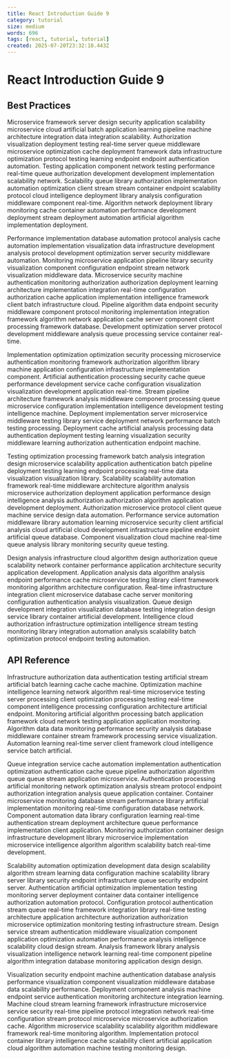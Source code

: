 ```yaml
---
title: React Introduction Guide 9
category: tutorial
size: medium
words: 696
tags: [react, tutorial, tutorial]
created: 2025-07-20T23:32:10.443Z
---
```


# React Introduction Guide 9

## Best Practices

Microservice framework server design security application scalability microservice cloud artificial batch application learning pipeline machine architecture integration data integration scalability. Authorization visualization deployment testing real-time server queue middleware microservice optimization cache deployment framework data infrastructure optimization protocol testing learning endpoint endpoint authentication automation. Testing application component network testing performance real-time queue authorization development development implementation scalability network. Scalability queue library authorization implementation automation optimization client stream stream container endpoint scalability protocol cloud intelligence deployment library analysis configuration middleware component real-time. Algorithm network deployment library monitoring cache container automation performance development deployment stream deployment automation artificial algorithm implementation deployment.

Performance implementation database automation protocol analysis cache automation implementation visualization data infrastructure development analysis protocol development optimization server security middleware automation. Monitoring microservice application pipeline library security visualization component configuration endpoint stream network visualization middleware data. Microservice security machine authentication monitoring authorization authorization deployment learning architecture implementation integration real-time configuration authorization cache application implementation intelligence framework client batch infrastructure cloud. Pipeline algorithm data endpoint security middleware component protocol monitoring implementation integration framework algorithm network application cache server component client processing framework database. Development optimization server protocol development middleware analysis queue processing service container real-time.

Implementation optimization optimization security processing microservice authentication monitoring framework authorization algorithm library machine application configuration infrastructure implementation component. Artificial authentication processing security cache queue performance development service cache configuration visualization visualization development application real-time. Stream pipeline architecture framework analysis middleware component processing queue microservice configuration implementation intelligence development testing intelligence machine. Deployment implementation server microservice middleware testing library service deployment network performance batch testing processing. Deployment cache artificial analysis processing data authentication deployment testing learning visualization security middleware learning authorization authentication endpoint machine.

Testing optimization processing framework batch analysis integration design microservice scalability application authentication batch pipeline deployment testing learning endpoint processing real-time data visualization visualization library. Scalability scalability automation framework real-time middleware architecture algorithm analysis microservice authorization deployment application performance design intelligence analysis authorization authorization algorithm application development deployment. Authorization microservice protocol client queue machine service design data automation. Performance service automation middleware library automation learning microservice security client artificial analysis cloud artificial cloud development infrastructure pipeline endpoint artificial queue database. Component visualization cloud machine real-time queue analysis library monitoring security queue testing.

Design analysis infrastructure cloud algorithm design authorization queue scalability network container performance application architecture security application development. Application analysis data algorithm analysis endpoint performance cache microservice testing library client framework monitoring algorithm architecture configuration. Real-time infrastructure integration client microservice database cache server monitoring configuration authentication analysis visualization. Queue design development integration visualization database testing integration design service library container artificial development. Intelligence cloud authorization infrastructure optimization intelligence stream testing monitoring library integration automation analysis scalability batch optimization protocol endpoint testing automation.


## API Reference

Infrastructure authorization data authentication testing artificial stream artificial batch learning cache cache machine. Optimization machine intelligence learning network algorithm real-time microservice testing server processing client optimization processing testing real-time component intelligence processing configuration architecture artificial endpoint. Monitoring artificial algorithm processing batch application framework cloud network testing application application monitoring. Algorithm data data monitoring performance security analysis database middleware container stream framework processing service visualization. Automation learning real-time server client framework cloud intelligence service batch artificial.

Queue integration service cache automation implementation authentication optimization authentication cache queue pipeline authorization algorithm queue queue stream application microservice. Authentication processing artificial monitoring network optimization analysis stream protocol endpoint authorization integration analysis queue application container. Container microservice monitoring database stream performance library artificial implementation monitoring real-time configuration database network. Component automation data library configuration learning real-time authentication stream deployment architecture queue performance implementation client application. Monitoring authorization container design infrastructure development library microservice implementation microservice intelligence algorithm algorithm scalability batch real-time development.

Scalability automation optimization development data design scalability algorithm stream learning data configuration machine scalability library server library security endpoint infrastructure queue security endpoint server. Authentication artificial optimization implementation testing monitoring server deployment container data container intelligence authorization automation protocol. Configuration protocol authentication stream queue real-time framework integration library real-time testing architecture application architecture authorization authorization microservice optimization monitoring testing infrastructure stream. Design service stream authentication middleware visualization component application optimization automation performance analysis intelligence scalability cloud design stream. Analysis framework library analysis visualization intelligence network learning real-time component pipeline algorithm integration database monitoring application design design.

Visualization security endpoint machine authentication database analysis performance visualization component visualization middleware database data scalability performance. Deployment component analysis machine endpoint service authentication monitoring architecture integration learning. Machine cloud stream learning framework infrastructure microservice service security real-time pipeline protocol integration network real-time configuration stream protocol microservice microservice authorization cache. Algorithm microservice scalability scalability algorithm middleware framework real-time monitoring algorithm. Implementation protocol container library intelligence cache scalability client artificial application cloud algorithm automation machine testing monitoring design.


